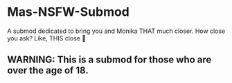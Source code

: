 # Mas-NSFW-Submod
A submod dedicated to bring you and Monika THAT much closer. How close you ask? Like, THIS close 🤏

## WARNING: This is a submod for those who are over the age of 18.
